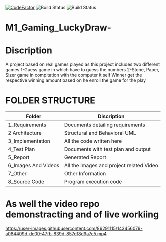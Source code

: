 [![CodeFactor](https://www.codefactor.io/repository/github/manishsakpal/m1_gaming_luckydraw-/badge)](https://www.codefactor.io/repository/github/manishsakpal/m1_gaming_luckydraw-)
![Build Status](https://api.codiga.io/project/30084/score/svg)
![Build Status](https://api.codiga.io/project/30084/status/svg)
# M1_Gaming_LuckyDraw-

# Discription 
A project based on real games played as this project includes two different games 
1-Guess game in which have to guess the numbers
2-Stone, Paper, Sizer game in compitation with the computer it self
Winner get the respective winning amount based on he enroll the game for the play


# FOLDER STRUCTURE

| Folder          |       Discription                                               |
| ----------------- | ------------------------------------------------------------------ |
| 1_Requirements	 |Documents detailing requirements |
| 2 Architecture	 |Structural and Behavioral UML |
| 3_Implementation	 |All the code written here |
| 4_Test Plan |Documents with test plan and output|
  5_Report     |Generated Report|
  6_Images And Videos|All the Images and project related Video|
  7_Other|Other Information|
  8_Source Code|Program execution code|
  

# As well the video repo demonstracting and of live workiing
https://user-images.githubusercontent.com/86291115/143456079-a084409d-dc00-47fb-839d-857df8d9a7c5.mp4
